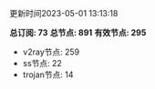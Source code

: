 更新时间2023-05-01 13:13:18

**总订阅: 73**
**总节点: 891**
**有效节点: 295**
- v2ray节点: 259
- ss节点: 22
- trojan节点: 14
